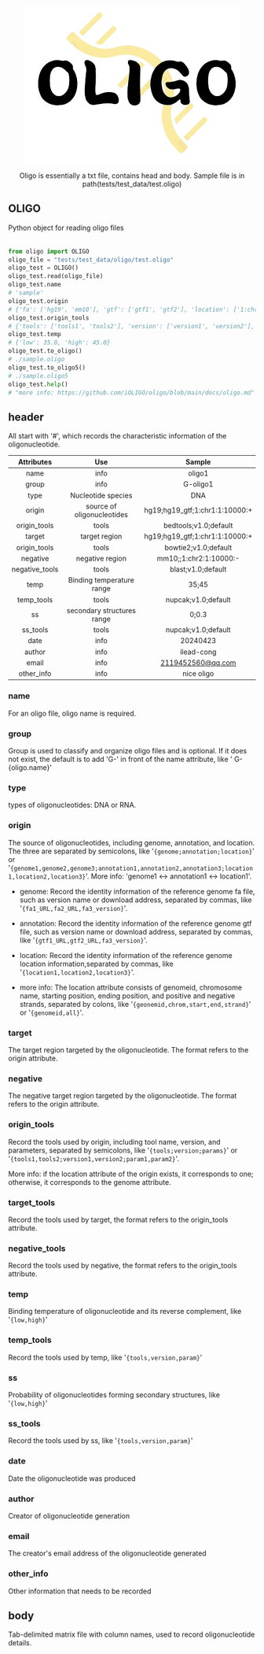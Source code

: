 <div align="center">

<img src="./imgs/oligo_logo.png">

<p> Oligo is essentially a txt file, contains head and body. Sample file is in path(tests/test_data/test.oligo) </p>

</div>

## OLIGO

Python object for reading oligo files

```python

from oligo import OLIGO
oligo_file = "tests/test_data/oligo/test.oligo"
oligo_test = OLIGO()
oligo_test.read(oligo_file)
oligo_test.name 
# 'sample'
oligo_test.origin
# {'fa': ['hg19', 'mm10'], 'gtf': ['gtf1', 'gtf2'], 'location': ['1:chr1:0:5000:+', '1:chr2:2000:3000:-']}
oligo_test.origin_tools
# {'tools': ['tools1', 'tools2'], 'version': ['version1', 'version2'], 'params': ['params1', 'params2']}
oligo_test.temp
# {'low': 35.0, 'high': 45.0}
oligo_test.to_oligo()
# ./sample.oligo
oligo_test.to_oligo5()
# ./sample.oligo5
oligo_test.help()
# "more info: https://github.com/iOLIGO/oligo/blob/main/docs/oligo.md"
```


## header

All start with '#', which records the characteristic information of the oligonucleotide.

| Attributes | Use | Sample |
|:-----------:|:-----:|:------:|
|name|info|oligo1|
|group|info|G-oligo1|
|type|Nucleotide species|DNA|
|origin|source of oligonucleotides|hg19;hg19_gtf;1:chr1:1:10000:+|
|origin_tools|tools|bedtools;v1.0;default|
|target|target region|hg19;hg19_gtf;1:chr1:1:10000:+|
|origin_tools|tools|bowtie2;v1.0;default|
|negative|negative region|mm10;;1:chr2:1:10000:-|
|negative_tools|tools|blast;v1.0;default|
|temp|Binding temperature range|35;45|
|temp_tools|tools|nupcak;v1.0;default|
|ss|secondary structures range|0;0.3|
|ss_tools|tools|nupcak;v1.0;default|
|date|info|20240423|
|author|info|ilead-cong|
|email|info|2119452560@qq.com|
|other_info|info|nice oligo|


### name

For an oligo file, oligo name is required.

### group

Group is used to classify and organize oligo files and is optional. If it does not exist, the default is to add 'G-' in front of the name attribute, like ' G-{oligo.name}'

### type

types of oligonucleotides: DNA or RNA.

### origin

The source of oligonucleotides, including genome, annotation, and location. The three are separated by semicolons, like '`{genome;annotation;location}`' or '`{genome1,genome2,genome3;annotation1,annotation2,annotation3;location1,location2,location3}`'. More info: 'genome1 <-> annotation1 <-> location1'.

- genome: Record the identity information of the reference genome fa file, such as version name or download address, separated by commas, like '`{fa1_URL,fa2_URL,fa3_version}`'.

- annotation: Record the identity information of the reference genome gtf file, such as version name or download address, separated by commas, like '`{gtf1_URL,gtf2_URL,fa3_version}`'.

- location: Record the identity information of the reference genome location information,separated by commas, like '`{location1,location2,location3}`'.

- more info: The location attribute consists of genomeid, chromosome name, starting position, ending position, and positive and negative strands, separated by colons, like '`{geonemid,chrom,start,end,strand}`' or '`{genomeid,all}`'.

### target

The target region targeted by the oligonucleotide. The format refers to the origin attribute.

### negative

The negative target region targeted by the oligonucleotide. The format refers to the origin attribute.

### origin_tools

Record the tools used by origin, including tool name, version, and parameters, separated by semicolons, like '`{tools;version;params}`' or '`{tools1,tools2;version1,version2;param1,param2}`'.

More info: if the location attribute of the origin exists, it corresponds to one; otherwise, it corresponds to the genome attribute.

### target_tools

Record the tools used by target, the format refers to the origin_tools attribute.

### negative_tools

Record the tools used by negative, the format refers to the origin_tools attribute.

### temp

Binding temperature of oligonucleotide and its reverse complement, like '`{low,high}`'

### temp_tools

Record the tools used by temp, like '`{tools,version,param}`'

### ss

Probability of oligonucleotides forming secondary structures, like '`{low,high}`'

### ss_tools

Record the tools used by ss, like '`{tools,version,param}`'

### date

Date the oligonucleotide was produced

### author

Creator of oligonucleotide generation

### email

The creator's email address of the oligonucleotide generated

### other_info

Other information that needs to be recorded


## body

Tab-delimited matrix file with column names, used to record oligonucleotide details.